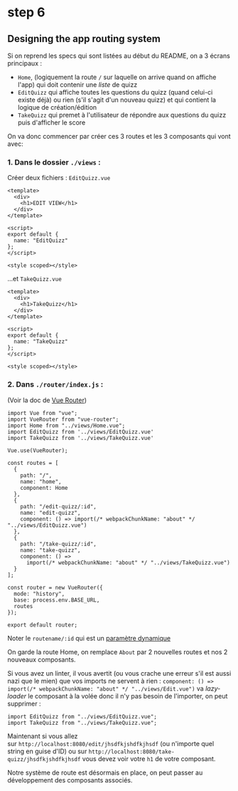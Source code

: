 # step 6

## Designing the app routing system

Si on reprend les specs qui sont listées au début du README, on a 3 écrans principaux :

- `Home`, (logiquement la route `/` sur laquelle on arrive quand on affiche l'app) qui doit contenir une *liste* de quizz
- `EditQuizz` qui affiche toutes les questions du quizz (quand celui-ci existe déjà) ou rien (s'il s'agit d'un nouveau quizz) et qui contient la logique de création/édition
- `TakeQuizz` qui premet à l'utilisateur de répondre aux questions du quizz puis d'afficher le score

On va donc commencer par créer ces 3 routes et les 3 composants qui vont avec:

### **1. Dans le dossier `./views` :**

Créer deux fichiers : `EditQuizz.vue`

    <template>
      <div>
        <h1>EDIT VIEW</h1>
      </div>
    </template>
    
    <script>
    export default {
      name: "EditQuizz"
    };
    </script>
    
    <style scoped></style>

...et `TakeQuizz.vue`

    <template>
      <div>
        <h1>TakeQuizz</h1>
      </div>
    </template>
    
    <script>
    export default {
      name: "TakeQuizz"
    };
    </script>
    
    <style scoped></style>

### **2. Dans `./router/index.js` :**

(Voir la doc de [Vue Router](https://router.vuejs.org/guide/#html))

    import Vue from "vue";
    import VueRouter from "vue-router";
    import Home from "../views/Home.vue";
    import EditQuizz from '../views/EditQuizz.vue'
    import TakeQuizz from '../views/TakeQuizz.vue'
    
    Vue.use(VueRouter);
    
    const routes = [
      {
        path: "/",
        name: "home",
        component: Home
      },
      {
        path: "/edit-quizz/:id",
        name: "edit-quizz",
        component: () => import(/* webpackChunkName: "about" */ "../views/EditQuizz.vue")
      },
      {
        path: "/take-quizz/:id",
        name: "take-quizz",
        component: () =>
          import(/* webpackChunkName: "about" */ "../views/TakeQuizz.vue")
      }
    ];
    
    const router = new VueRouter({
      mode: "history",
      base: process.env.BASE_URL,
      routes
    });
    
    export default router;

Noter le `routename/:id` qui est un [paramètre dynamique](https://router.vuejs.org/guide/essentials/dynamic-matching.html)

On garde la route Home, on remplace `About` par 2 nouvelles routes et nos 2 nouveaux composants.

Si vous avez un linter, il vous avertit (ou vous crache une erreur s'il est aussi nazi que le mien) que vos imports ne servent à rien : `component: () => import(/* webpackChunkName: "about" */ "../views/Edit.vue")` va *lazy-loader* le composant à la volée donc il n'y pas besoin de l'importer, on peut supprimer :

    import EditQuizz from "../views/EditQuizz.vue";
    import TakeQuizz from "../views/TakeQuizz.vue";

Maintenant si vous allez sur `http://localhost:8080/edit/jhsdfkjshdfkjhsdf` (ou n'importe quel string en guise d'ID) ou sur `http://localhost:8080/take-quizz/jhsdfkjshdfkjhsdf` vous devez voir votre `h1` de votre composant.

Notre système de route est désormais en place, on peut passer au développement des composants associés.
